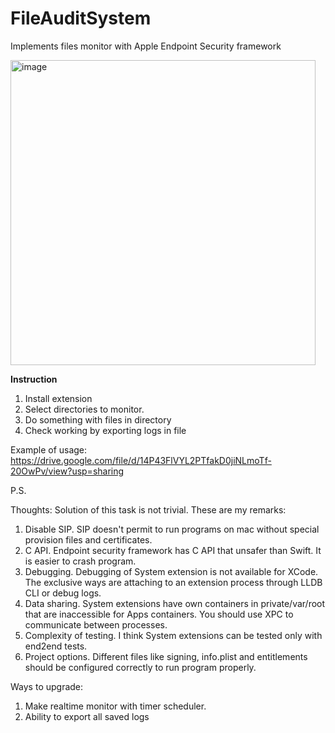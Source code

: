 # FileAuditSystem
Implements files monitor with Apple Endpoint Security framework

<img width="488" alt="image" src="https://user-images.githubusercontent.com/36739214/201655060-81664f5e-b3b8-4929-b0d9-d6b1736a31a7.png">

**Instruction**
1. Install extension 
2. Select directories to monitor. 
3. Do something with files in directory
4. Check working by exporting logs in file

Example of usage: 
https://drive.google.com/file/d/14P43FlVYL2PTfakD0jiNLmoTf-20OwPv/view?usp=sharing

P.S.

Thoughts: 
Solution of this task is not trivial. These are my remarks:
1. Disable SIP. SIP doesn't permit to run programs on mac without special provision files and certificates.
2. C API. Endpoint security framework has C API that unsafer than Swift. It is easier to crash program.
3. Debugging. Debugging of System extension is not available for XCode. The exclusive ways are attaching to an extension process through LLDB CLI or debug logs. 
4. Data sharing. System extensions have own containers in private/var/root that are inaccessible for Apps containers. You should use XPC to communicate between processes. 
5. Complexity of testing. I think System extensions can be tested only with end2end tests. 
6. Project options. Different files like signing, info.plist and entitlements should be configured correctly to run program properly.   
  

Ways to upgrade: 
1. Make realtime monitor with timer scheduler.
2. Ability to export all saved logs
